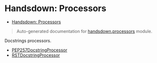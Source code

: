 # Handsdown: Processors

- [Handsdown: Processors](#handsdown-processors)

> Auto-generated documentation for [handsdown.processors](../handsdown/processors/__init__.py) module.


Docstrings processors.

- [PEP257DocstringProcessor](./handsdown_processors_pep257.md#pep257docstringprocessor)
- [RSTDocstringProcessor](./handsdown_processors_rst.md#rstdocstringprocessor)
